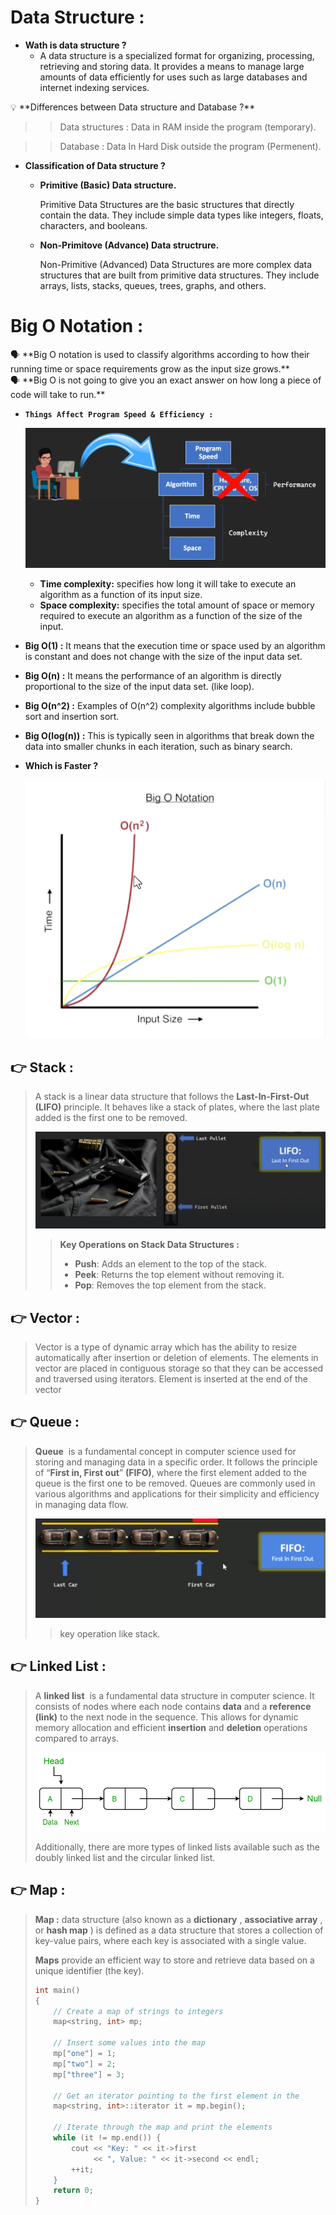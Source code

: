 # Data Structure :

- **Wath is data structure ?**
    - A data structure is a specialized format for organizing, processing, retrieving and storing data. It provides a means to manage large amounts of data efficiently for uses such as large databases and internet indexing services.

<aside>
💡 **Differences between Data structure and Database ?**

>> Data structures : Data in RAM inside the program (temporary).

>> Database : Data In Hard Disk outside the program (Permenent).

</aside>

- **Classification of Data structure ?**
    - **Primitive (Basic) Data structure.**
        
        Primitive Data Structures are the basic structures that directly contain the data. They include simple data types like integers, floats, characters, and booleans.
        
    - **Non-Primitove (Advance) Data structrure.**
        
        Non-Primitive (Advanced) Data Structures are more complex data structures that are built from primitive data structures. They include arrays, lists, stacks, queues, trees, graphs, and others.
        

# Big O Notation  :

<aside>
🗣 **Big O notation is used to classify algorithms according to how their running time or space requirements grow as the input size grows.**

</aside>

<aside>
🗣 **Big O is not going to give you an exact answer on how long a piece of code will take to run.**

</aside>

- **`Things Affect Program Speed & Efficiency :`**
    
    ![Screen Shot 2024-05-29 at 2.55.08 PM.png](img/3e223723-2af8-498e-8778-2855824f67b0.png)
    
    - **Time complexity:**  specifies how long it will take to execute an algorithm as a function of its input size.
    - **Space complexity:**  specifies the total amount of space or memory required to execute an algorithm as a function of the size of the input.
    
- **Big O(1) :**  It means that the execution time or space used by an algorithm is constant and does not change with the size of the input data set.
- **Big O(n) :**  It means the performance of an algorithm is directly proportional to the size of the input data set. (like loop).
- **Big O(n^2) :** Examples of O(n^2) complexity algorithms include bubble sort and insertion sort.
- **Big O(log(n)) :**  This is typically seen in algorithms that break down the data into smaller chunks in each iteration, such as binary search.
- **Which is Faster ?**
    
    ![Screen Shot 2024-05-30 at 2.33.16 PM.png](img/Screen_Shot_2024-05-30_at_2.33.16_PM.png)
    

## 👉 **Stack :**

> A stack is a linear data structure that follows the **Last-In-First-Out (LIFO)** principle. It behaves like a stack of plates, where the last plate added is the first one to be removed.
> 
> 
> ![Screenshot 2024-06-22 205044.png](img/Screenshot_2024-06-22_205044.png)
> 
> > **Key Operations on Stack Data Structures :**
> > 
> > - **Push**: Adds an element to the top of the stack.
> > - **Peek**: Returns the top element without removing it.
> > - **Pop**: Removes the top element from the stack.

## 👉 **Vector :**

> Vector  is a type of dynamic array which has the ability to resize automatically after insertion or deletion of elements. The elements in vector are placed in contiguous storage so that they can be accessed and traversed using iterators. Element is inserted at the end of the vector
> 

## 👉 **Queue  :**

> **Queue**  is a fundamental concept in computer science used for storing and managing data in a specific order. It follows the principle of “**First in, First out**” **(FIFO)**, where the first element added to the queue is the first one to be removed. Queues are commonly used in various algorithms and applications for their simplicity and efficiency in managing data flow.
> 
> 
> ![Screenshot 2024-06-22 214144.png](img/Screenshot_2024-06-22_214144.png)
> 
> > key operation  like stack.
> > 

## 👉 **Linked List :**

> A **linked list**  is a fundamental data structure in computer science. It consists of nodes where each node contains **data** and a **reference (link)** to the next node in the sequence. This allows for dynamic memory allocation and efficient **insertion** and **deletion** operations compared to arrays.
> 
> 
> ![LLdrawio.png](img/LLdrawio.png)
> 
> Additionally, there are more types of linked lists available such as the doubly linked list and the circular linked list.
> 

## 👉 **Map :**

> **Map  :**  data structure (also known as a **dictionary** , **associative array** , or **hash map** ) is defined as a data structure that stores a collection of key-value pairs, where each key is associated with a single value.
> 
> 
> **Maps** provide an efficient way to store and retrieve data based on a unique identifier (the key).
> 
> ```cpp
> int main()
> {
>     // Create a map of strings to integers
>     map<string, int> mp;
>  
>     // Insert some values into the map
>     mp["one"] = 1;
>     mp["two"] = 2;
>     mp["three"] = 3;
>  
>     // Get an iterator pointing to the first element in the
>     map<string, int>::iterator it = mp.begin();
>  
>     // Iterate through the map and print the elements
>     while (it != mp.end()) {
>         cout << "Key: " << it->first
>              << ", Value: " << it->second << endl;
>         ++it;
>     }
>     return 0;
> }
> ```
>